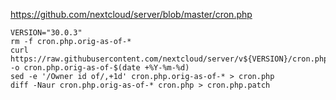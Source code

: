 https://github.com/nextcloud/server/blob/master/cron.php

```shell
VERSION="30.0.3"
rm -f cron.php.orig-as-of-*
curl https://raw.githubusercontent.com/nextcloud/server/v${VERSION}/cron.php -o cron.php.orig-as-of-$(date +%Y-%m-%d)
sed -e '/Owner id of/,+1d' cron.php.orig-as-of-* > cron.php
diff -Naur cron.php.orig-as-of-* cron.php > cron.php.patch
```

